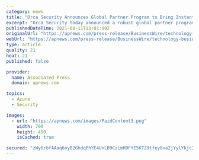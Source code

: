 ```yaml
---
category: news
title: "Orca Security Announces Global Partner Program to Bring Instant-On Security and Compliance to More Customers’ AWS, Azure, and GCP Estates"
excerpt: "Orca Security today announced a robust global partner program to further extend the reach of its SaaS-based platform for workload and data protection, cloud security posture management, and vulnerability management to enable customers across all markets to safely innovate on Amazon Web Services (AWS),"
publishedDateTime: 2021-08-11T13:01:00Z
originalUrl: "https://apnews.com/press-release/BusinessWire/technology-business-84cf135f34934e8faa4d57cc69bec826"
webUrl: "https://apnews.com/press-release/BusinessWire/technology-business-84cf135f34934e8faa4d57cc69bec826"
type: article
quality: 21
heat: 21
published: false

provider:
  name: Associated Press
  domain: apnews.com

topics:
  - Azure
  - Security

images:
  - url: "https://apnews.com/images/PaidContent3.png"
    width: 700
    height: 450
    isCached: true

secured: "zWy6rbfAAaq6oyB2GhdqPhYE4UnLB9CzLmH9FYE5KTZ9tfey8va2jYylYkjc2r8FDhMgK0uLDFzPf5u6YpOILc1D/CDyLatXApooRXCJnf4Kfd7OquqVJpWxy5xBhbrv3rUkDd+d8q92qCVEuDTWfJomnxndCqD7ipIPxFuU+0cksIZeeDwDXj7VpPdrD8d+HW4tvoNAKYEmhPPH7PmirBrzDTtXifmx4zPJZbLZXxwmWNnN4hKpi49CFkxYd0ZTXh3etpLehZUgi6nWAERtbzM8F+OO8T2kvbRevrTb6ScHt95C3NYebPe4t4RMcQ0CUYfhFZ5rOYR+/2emvRB2Ne4vQmjmMFf2zoVY7f62KAo=;7TAclJafmVy8Jv6KYRfAxw=="
---
```


